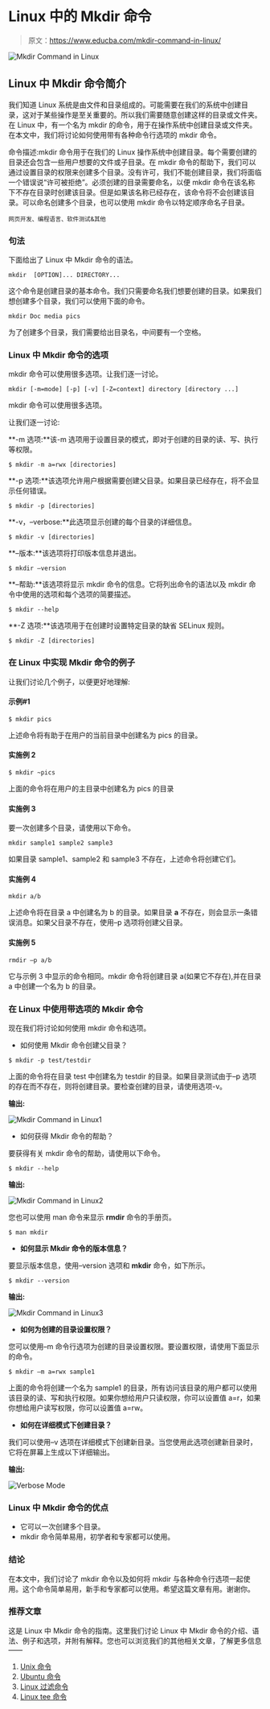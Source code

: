 # Linux 中的 Mkdir 命令

> 原文：<https://www.educba.com/mkdir-command-in-linux/>

![Mkdir Command in Linux](img/f0d1ded7852daa5b1a7b9ca842f921ef.png)



## Linux 中 Mkdir 命令简介

我们知道 Linux 系统是由文件和目录组成的。可能需要在我们的系统中创建目录，这对于某些操作是至关重要的。所以我们需要随意创建这样的目录或文件夹。在 Linux 中，有一个名为 mkdir 的命令，用于在操作系统中创建目录或文件夹。在本文中，我们将讨论如何使用带有各种命令行选项的 mkdir 命令。

命令描述:mkdir 命令用于在我们的 Linux 操作系统中创建目录。每个需要创建的目录还会包含一些用户想要的文件或子目录。在 mkdir 命令的帮助下，我们可以通过设置目录的权限来创建多个目录。没有许可，我们不能创建目录，我们将面临一个错误说“许可被拒绝”。必须创建的目录需要命名，以便 mkdir 命令在该名称下不存在目录时创建该目录。但是如果该名称已经存在，该命令将不会创建该目录。可以命名创建多个目录，也可以使用 mkdir 命令以特定顺序命名子目录。

<small>网页开发、编程语言、软件测试&其他</small>

### 句法

下面给出了 Linux 中 Mkdir 命令的语法。

`mkdir  [OPTION]... DIRECTORY...`

这个命令是创建目录的基本命令。我们只需要命名我们想要创建的目录。如果我们想创建多个目录，我们可以使用下面的命令。

`mkdir Doc media pics`

为了创建多个目录，我们需要给出目录名，中间要有一个空格。

### Linux 中 Mkdir 命令的选项

mkdir 命令可以使用很多选项。让我们逐一讨论。

`mkdir [-m=mode] [-p] [-v] [-Z=context] directory [directory ...]`

mkdir 命令可以使用很多选项。

让我们逐一讨论:

**-m 选项:**该-m 选项用于设置目录的模式，即对于创建的目录的读、写、执行等权限。

`$ mkdir -m a=rwx [directories]`

**-p 选项:**该选项允许用户根据需要创建父目录。如果目录已经存在，将不会显示任何错误。

`$ mkdir -p [directories]`

**-v，–verbose:**此选项显示创建的每个目录的详细信息。

`$ mkdir -v [directories]`

**–版本:**该选项将打印版本信息并退出。

`$ mkdir –version`

**–帮助:**该选项将显示 mkdir 命令的信息。它将列出命令的语法以及 mkdir 命令中使用的选项和每个选项的简要描述。

`$ mkdir --help`

**-Z 选项:**该选项用于在创建时设置特定目录的缺省 SELinux 规则。

`$ mkdir -Z [directories]`

### 在 Linux 中实现 Mkdir 命令的例子

让我们讨论几个例子，以便更好地理解:

#### 示例#1

`$ mkdir pics`

上述命令将有助于在用户的当前目录中创建名为 pics 的目录。

#### 实施例 2

`$ mkdir ~pics`

上面的命令将在用户的主目录中创建名为 pics 的目录

#### 实施例 3

要一次创建多个目录，请使用以下命令。

`mkdir sample1 sample2 sample3`

如果目录 sample1、sample2 和 sample3 不存在，上述命令将创建它们。

#### 实施例 4

`mkdir a/b`

上述命令将在目录 a 中创建名为 b 的目录。如果目录 **a** 不存在，则会显示一条错误消息。如果父目录不存在，使用–p 选项将创建父目录。

#### 实施例 5

`rmdir –p a/b`

它与示例 3 中显示的命令相同。mkdir 命令将创建目录 a(如果它不存在),并在目录 a 中创建一个名为 b 的目录。

### 在 Linux 中使用带选项的 Mkdir 命令

现在我们将讨论如何使用 mkdir 命令和选项。

*   如何使用 Mkdir 命令创建父目录？

`$ mkdir -p test/testdir`

上面的命令将在目录 test 中创建名为 testdir 的目录。如果目录测试由于–p 选项的存在而不存在，则将创建目录。要检查创建的目录，请使用选项-v。

**输出:**

![Mkdir Command in Linux1](img/ea8332627fa772512f6cbc9a394c4800.png)



*   如何获得 Mkdir 命令的帮助？

要获得有关 mkdir 命令的帮助，请使用以下命令。

`$ mkdir --help`

**输出:**

![Mkdir Command in Linux2](img/e0a2f0797fdf0514a4fc8ea7e8be3eca.png)



您也可以使用 man 命令来显示 **rmdir** 命令的手册页。

`$ man mkdir`

*   **如何显示 Mkdir 命令的版本信息？**

要显示版本信息，使用–version 选项和 **mkdir** 命令，如下所示。

`$ mkdir --version`

**输出:**

![Mkdir Command in Linux3](img/235c56084563c31f3c6ea5809cb2a6e0.png)



*   **如何为创建的目录设置权限？**

您可以使用–m 命令行选项为创建的目录设置权限。要设置权限，请使用下面显示的命令。

`$ mkdir –m a=rwx sample1`

上面的命令将创建一个名为 sample1 的目录，所有访问该目录的用户都可以使用该目录的读、写和执行权限。如果你想给用户只读权限，你可以设置值 a=r，如果你想给用户读写权限，你可以设置值 a=rw。

*   **如何在详细模式下创建目录？**

我们可以使用–v 选项在详细模式下创建新目录。当您使用此选项创建新目录时，它将在屏幕上生成以下详细输出。

**输出:**

![Verbose Mode](img/88af445d3465882f0642c655524812c7.png)



### Linux 中 Mkdir 命令的优点

*   它可以一次创建多个目录。
*   mkdir 命令简单易用，初学者和专家都可以使用。

### 结论

在本文中，我们讨论了 mkdir 命令以及如何将 mkdir 与各种命令行选项一起使用。这个命令简单易用，新手和专家都可以使用。希望这篇文章有用。谢谢你。

### 推荐文章

这是 Linux 中 Mkdir 命令的指南。这里我们讨论 Linux 中 Mkdir 命令的介绍、语法、例子和选项，并附有解释。您也可以浏览我们的其他相关文章，了解更多信息——

1.  [Unix 命令](https://www.educba.com/unix-commands/)
2.  [Ubuntu 命令](https://www.educba.com/ubuntu-commands/)
3.  [Linux 过滤命令](https://www.educba.com/linux-filter-commands/)
4.  [Linux tee 命令](https://www.educba.com/linux-tee-command/)





